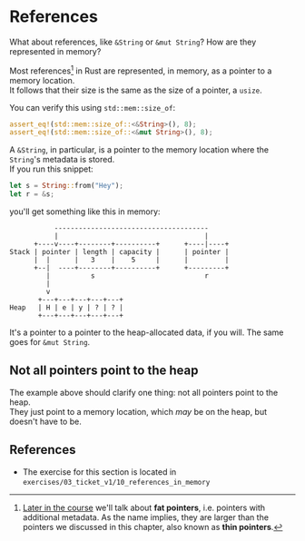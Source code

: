 # References

What about references, like `&String` or `&mut String`? How are they represented in memory?

Most references[^fat] in Rust are represented, in memory, as a pointer to a memory location.  
It follows that their size is the same as the size of a pointer, a `usize`.

You can verify this using `std::mem::size_of`:

```rust
assert_eq!(std::mem::size_of::<&String>(), 8);
assert_eq!(std::mem::size_of::<&mut String>(), 8);
```

A `&String`, in particular, is a pointer to the memory location where the `String`'s metadata is stored.  
If you run this snippet:

```rust
let s = String::from("Hey");
let r = &s;
```

you'll get something like this in memory:

```
           --------------------------------------
           |                                    |
      +----v----+--------+----------+      +----|----+
Stack | pointer | length | capacity |      | pointer |
      |  |      |   3    |    5     |      |         |
      +--|  ----+--------+----------+      +---------+
         |          s                           r
         |
         v
       +---+---+---+---+---+
Heap   | H | e | y | ? | ? |
       +---+---+---+---+---+
```

It's a pointer to a pointer to the heap-allocated data, if you will.
The same goes for `&mut String`. 

## Not all pointers point to the heap

The example above should clarify one thing: not all pointers point to the heap.  
They just point to a memory location, which _may_ be on the heap, but doesn't have to be.

## References

- The exercise for this section is located in `exercises/03_ticket_v1/10_references_in_memory`

[^fat]: [Later in the course](../04_traits/06_str_slice.md) we'll talk about **fat pointers**,
i.e. pointers with additional metadata. As the name implies, they are larger than
the pointers we discussed in this chapter, also known as **thin pointers**.

